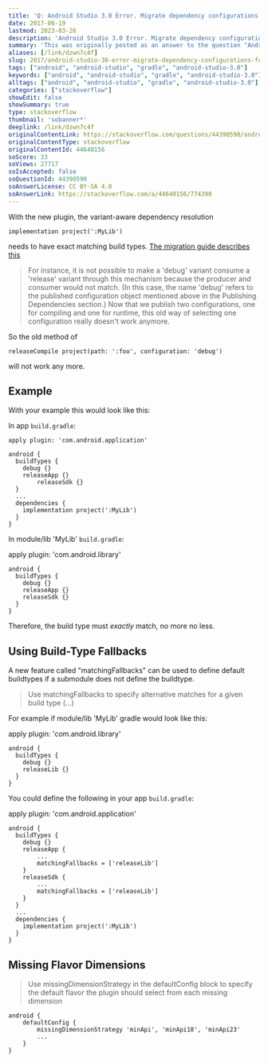 ```yaml
---
title: 'Q: Android Studio 3.0 Error. Migrate dependency configurations for local modules'
date: 2017-06-19
lastmod: 2023-03-26
description: 'Android Studio 3.0 Error. Migrate dependency configurations for local modules'
summary: 'This was originally posted as an answer to the question "Android Studio 3.0 Error. Migrate dependency configurations for local modules" on stackoverflow.com.'
aliases: [/link/dzwn7c4f]
slug: 2017/android-studio-30-error-migrate-dependency-configurations-for-local-modules
tags: ["android", "android-studio", "gradle", "android-studio-3.0"]
keywords: ["android", "android-studio", "gradle", "android-studio-3.0"]
alltags: ["android", "android-studio", "gradle", "android-studio-3.0"]
categories: ["stackoverflow"]
showEdit: false
showSummary: true
type: stackoverflow
thumbnail: 'sobanner*'
deeplink: /link/dzwn7c4f
originalContentLink: https://stackoverflow.com/questions/44390590/android-studio-3-0-error-migrate-dependency-configurations-for-local-modules
originalContentType: stackoverflow
originalContentId: 44640156
soScore: 33
soViews: 27717
soIsAccepted: false
soQuestionId: 44390590
soAnswerLicense: CC BY-SA 4.0
soAnswerLink: https://stackoverflow.com/a/44640156/774398
---
```

With the new plugin, the variant-aware dependency resolution

```
implementation project(':MyLib')

```

needs to have exact matching build types. [The migration guide describes this](https://developer.android.com/studio/preview/features/new-android-plugin-migration.html#variant_dependencies)

> For instance, it is not possible to make a 'debug' variant consume a 'release' variant through this mechanism because the producer and consumer would not match. (In this case, the name 'debug' refers to the published configuration object mentioned above in the Publishing Dependencies section.) Now that we publish two configurations, one for compiling and one for runtime, this old way of selecting one configuration really doesn't work anymore.

So the old method of

```
releaseCompile project(path: ':foo', configuration: 'debug')

```

will not work any more.

Example
-------

With your example this would look like this:

In app `build.gradle`:

```
apply plugin: 'com.android.application'
    
android {
  buildTypes {
    debug {}
    releaseApp {}
        releaseSdk {}
  }
  ...
  dependencies {
    implementation project(':MyLib')
  }
}

```

In module/lib 'MyLib' `build.gradle`:

apply plugin: 'com.android.library'

```
android {
  buildTypes {
    debug {}
    releaseApp {}
    releaseSdk {}
  }
}

```

Therefore, the build type must _exactly_ match, no more no less.

Using Build-Type Fallbacks
--------------------------

A new feature called "matchingFallbacks" can be used to define default buildtypes if a submodule does not define the buildtype.

> Use matchingFallbacks to specify alternative matches for a given build type (...)

For example if module/lib 'MyLib' gradle would look like this:

apply plugin: 'com.android.library'

```
android {
  buildTypes {
    debug {}
    releaseLib {}
  }
}

```

You could define the following in your app `build.gradle`:

apply plugin: 'com.android.application'

```
android {
  buildTypes {
    debug {}
    releaseApp {
        ...
        matchingFallbacks = ['releaseLib']
    }
    releaseSdk {
        ...
        matchingFallbacks = ['releaseLib']
    }
  }
  ...
  dependencies {
    implementation project(':MyLib')
  }
}

```

Missing Flavor Dimensions
-------------------------

> Use missingDimensionStrategy in the defaultConfig block to specify the default flavor the plugin should select from each missing dimension

```
android {
    defaultConfig {
        missingDimensionStrategy 'minApi', 'minApi18', 'minApi23'
        ...
    }
}

```